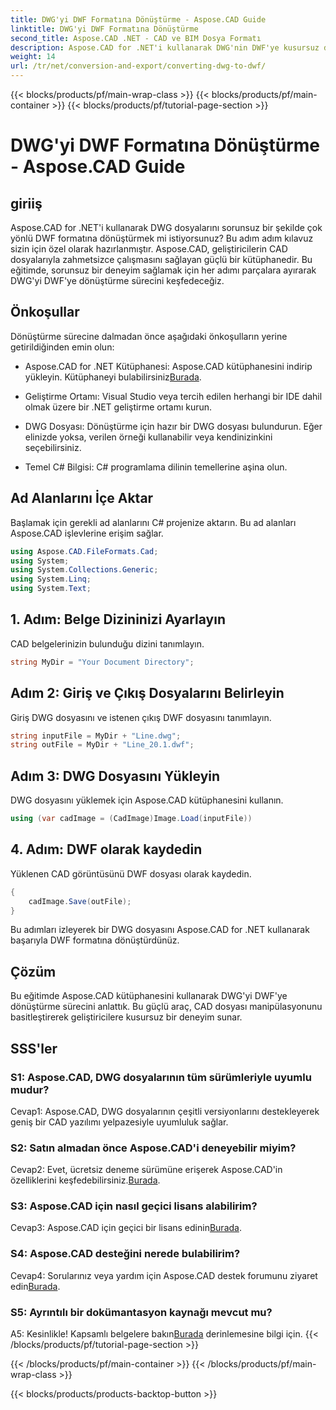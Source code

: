 ```yaml
---
title: DWG'yi DWF Formatına Dönüştürme - Aspose.CAD Guide
linktitle: DWG'yi DWF Formatına Dönüştürme
second_title: Aspose.CAD .NET - CAD ve BIM Dosya Formatı
description: Aspose.CAD for .NET'i kullanarak DWG'nin DWF'ye kusursuz dönüşümünü keşfedin. Sorunsuz bir deneyim için adım adım kılavuzumuzu izleyin.
weight: 14
url: /tr/net/conversion-and-export/converting-dwg-to-dwf/
---
```


{{< blocks/products/pf/main-wrap-class >}}
{{< blocks/products/pf/main-container >}}
{{< blocks/products/pf/tutorial-page-section >}}

# DWG'yi DWF Formatına Dönüştürme - Aspose.CAD Guide

## giriiş

Aspose.CAD for .NET'i kullanarak DWG dosyalarını sorunsuz bir şekilde çok yönlü DWF formatına dönüştürmek mi istiyorsunuz? Bu adım adım kılavuz sizin için özel olarak hazırlanmıştır. Aspose.CAD, geliştiricilerin CAD dosyalarıyla zahmetsizce çalışmasını sağlayan güçlü bir kütüphanedir. Bu eğitimde, sorunsuz bir deneyim sağlamak için her adımı parçalara ayırarak DWG'yi DWF'ye dönüştürme sürecini keşfedeceğiz.

## Önkoşullar

Dönüştürme sürecine dalmadan önce aşağıdaki önkoşulların yerine getirildiğinden emin olun:

-  Aspose.CAD for .NET Kütüphanesi: Aspose.CAD kütüphanesini indirip yükleyin. Kütüphaneyi bulabilirsiniz[Burada](https://releases.aspose.com/cad/net/).

- Geliştirme Ortamı: Visual Studio veya tercih edilen herhangi bir IDE dahil olmak üzere bir .NET geliştirme ortamı kurun.

- DWG Dosyası: Dönüştürme için hazır bir DWG dosyası bulundurun. Eğer elinizde yoksa, verilen örneği kullanabilir veya kendinizinkini seçebilirsiniz.

- Temel C# Bilgisi: C# programlama dilinin temellerine aşina olun.

## Ad Alanlarını İçe Aktar

Başlamak için gerekli ad alanlarını C# projenize aktarın. Bu ad alanları Aspose.CAD işlevlerine erişim sağlar.

```csharp
using Aspose.CAD.FileFormats.Cad;
using System;
using System.Collections.Generic;
using System.Linq;
using System.Text;
```

## 1. Adım: Belge Dizininizi Ayarlayın

CAD belgelerinizin bulunduğu dizini tanımlayın.

```csharp
string MyDir = "Your Document Directory";
```

## Adım 2: Giriş ve Çıkış Dosyalarını Belirleyin

Giriş DWG dosyasını ve istenen çıkış DWF dosyasını tanımlayın.

```csharp
string inputFile = MyDir + "Line.dwg";
string outFile = MyDir + "Line_20.1.dwf";
```

## Adım 3: DWG Dosyasını Yükleyin

DWG dosyasını yüklemek için Aspose.CAD kütüphanesini kullanın.

```csharp
using (var cadImage = (CadImage)Image.Load(inputFile))
```

## 4. Adım: DWF olarak kaydedin

Yüklenen CAD görüntüsünü DWF dosyası olarak kaydedin.

```csharp
{
    cadImage.Save(outFile);
}
```

Bu adımları izleyerek bir DWG dosyasını Aspose.CAD for .NET kullanarak başarıyla DWF formatına dönüştürdünüz.

## Çözüm

Bu eğitimde Aspose.CAD kütüphanesini kullanarak DWG'yi DWF'ye dönüştürme sürecini anlattık. Bu güçlü araç, CAD dosyası manipülasyonunu basitleştirerek geliştiricilere kusursuz bir deneyim sunar.

## SSS'ler

### S1: Aspose.CAD, DWG dosyalarının tüm sürümleriyle uyumlu mudur?

Cevap1: Aspose.CAD, DWG dosyalarının çeşitli versiyonlarını destekleyerek geniş bir CAD yazılımı yelpazesiyle uyumluluk sağlar.

### S2: Satın almadan önce Aspose.CAD'i deneyebilir miyim?

 Cevap2: Evet, ücretsiz deneme sürümüne erişerek Aspose.CAD'in özelliklerini keşfedebilirsiniz.[Burada](https://releases.aspose.com/).

### S3: Aspose.CAD için nasıl geçici lisans alabilirim?

 Cevap3: Aspose.CAD için geçici bir lisans edinin[Burada](https://purchase.aspose.com/temporary-license/).

### S4: Aspose.CAD desteğini nerede bulabilirim?

Cevap4: Sorularınız veya yardım için Aspose.CAD destek forumunu ziyaret edin[Burada](https://forum.aspose.com/c/cad/19).

### S5: Ayrıntılı bir dokümantasyon kaynağı mevcut mu?

 A5: Kesinlikle! Kapsamlı belgelere bakın[Burada](https://reference.aspose.com/cad/net/) derinlemesine bilgi için.
{{< /blocks/products/pf/tutorial-page-section >}}

{{< /blocks/products/pf/main-container >}}
{{< /blocks/products/pf/main-wrap-class >}}

{{< blocks/products/products-backtop-button >}}

